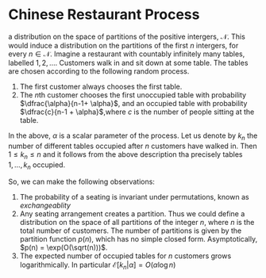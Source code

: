 # Chinese Restaurant Process
a distribution on the space of partitions of the positive intergers, $\mathcal{N}$.
This would induce a distribution on the partitions of the first $n$ intergers, for every $n \in \mathcal{N}$.
Imagine a restaurant with countably infinitely many tables, labelled $1, 2, \dots$.
Customers walk in and sit down at some table. The tables are chosen according to the following random process.

1. The first customer always chooses the first table.
1. The $n$th customer chooses the first unoccupied table with probability $\dfrac{\alpha}{n-1+ \alpha}$, 
and an occupied table with probability $\dfrac{c}{n-1 + \alpha}$,where $c$ is the number of people sitting at the table.

In the above, $\alpha$ is a scalar parameter of the process.
Let us denote by $k_n$ the number of different tables occupied after $n$ customers have walked in.
Then $1 \le k_n \le n$ and it follows from the above description tha precisely tables $1, \dots, k_n$ occupied.

So, we can make the following observations:
1. The probability of a seating is invariant under permutations, known as *exchangeablity*
1. Any seating arrangement creates a partition. Thus we could define a distribution on the space of all partitions of the integer $n$,
where $n$ is the total number of customers. The number of partitions is given by the partition function $p(n)$, which has no simple closed form.
Asymptotically, $p(n) = \exp(O(\sqrt(n)))$.
1. The expected number of occupied tables for $n$ customers grows logarithmically. In particular $\mathcal{E}[k_n|\alpha] = O(\alpha \log n)$

